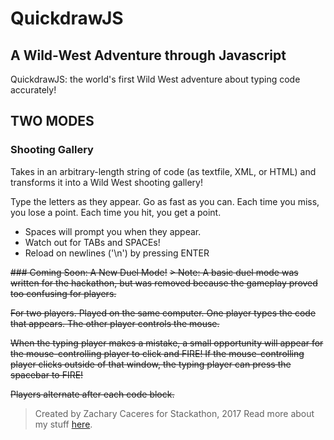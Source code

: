 # QuickdrawJS
## A Wild-West Adventure through Javascript

QuickdrawJS: the world's first Wild West adventure about typing code accurately!

<!-- TODO ANIMATED GIF -->

## TWO MODES
### Shooting Gallery
Takes in an arbitrary-length string of code (as textfile, XML, or HTML) and transforms it into a Wild West shooting gallery!

Type the letters as they appear. Go as fast as you can. Each time you miss, you lose a point. Each time you hit, you get a point.

- Spaces will prompt you when they appear.
- Watch out for TABs and SPACEs!
- Reload on newlines ('\n') by pressing ENTER

~~### Coming Soon: A New Duel Mode!~~
~~> Note: A basic duel mode was written for the hackathon, but was removed because the gameplay proved too confusing for players.~~

~~For two players. Played on the same computer. One player types the code that appears. The other player controls the mouse.~~

~~When the typing player makes a mistake, a small opportunity will appear for the mouse-controlling player to click and FIRE! If the mouse-controlling player clicks outside of that window, the typing player can press the spacebar to FIRE!~~

~~Players alternate after each code block.~~

> Created by Zachary Caceres for Stackathon, 2017
Read more about my stuff [here](www.zachcaceres.com).
